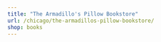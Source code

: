 ```yaml
---
title: "The Armadillo's Pillow Bookstore"
url: /chicago/the-armadillos-pillow-bookstore/
shop: books
---
```


